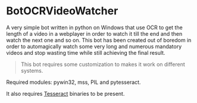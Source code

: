 # BotOCRVideoWatcher
A very simple bot written in python on Windows that use OCR to get the length of a video in a webplayer in order to watch it till the end and then watch the next one and so on.
This bot has been created out of boredom in order to automagically watch some very long and numerous mandatory videos and stop wasting time while still achieving the final result.

> This bot requires some customization to makes it work on different systems.

Required modules: pywin32, mss, PIL and pytesseract.

It also requires [Tesseract](https://github.com/tesseract-ocr/tesseract) binaries to be present.
